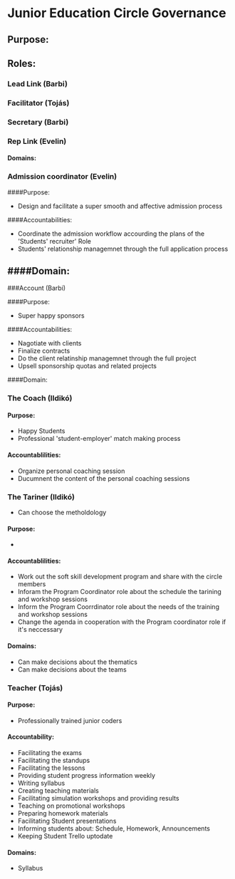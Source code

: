 # Junior Education Circle Governance

## Purpose:

## Roles:

### Lead Link (Barbi)
### Facilitator (Tojás)
### Secretary (Barbi)
### Rep Link (Evelin)

#### Domains:

### Admission coordinator (Evelin)

####Purpose: 
- Design and facilitate a super smooth and affective admission process

####Accountabilities: 
- Coordinate the admission workflow accourding the  plans of the 'Students' recruiter' Role
- Students' relationship managemnet through the full application process

####Domain: 
- 

###Account (Barbi)

####Purpose:
- Super happy sponsors

####Accountabilities: 
- Nagotiate with clients
- Finalize contracts
- Do the client relatinship managemnet through the full project
- Upsell sponsorship quotas and related projects

####Domain: 

### The Coach (Ildikó)

#### Purpose:
- Happy Students
-  Professional 'student-employer' match making process

#### Accountablilities:
- Organize personal coaching session
- Ducumnent the content of the personal coaching sessions

### The Tariner (Ildikó)
- Can choose the metholdology

#### Purpose:
- 

#### Accountablilities:

- Work out the soft skill development program and share with the circle members
- Inforam the Program Coordinator role about the schedule the tarining and workshop sessions
- Inform the Program Coorrdinator role about the needs of the training and workshop sessions
- Change the agenda in cooperation with the Program coordinator role if it's neccessary

#### Domains:
- Can make decisions about the thematics
- Can make decisions about the teams


### Teacher (Tojás)

#### Purpose:
- Professionally trained junior coders

#### Accountability:
- Facilitating the exams
- Facilitating the standups
- Facilitating the lessons
- Providing student progress information weekly
- Writing syllabus
- Creating teaching materials
- Facilitating simulation workshops and providing results
- Teaching on promotional workshops
- Preparing homework materials
- Facilitating Student presentations
- Informing students about: Schedule, Homework, Announcements
- Keeping Student Trello uptodate

#### Domains:
- Syllabus 


